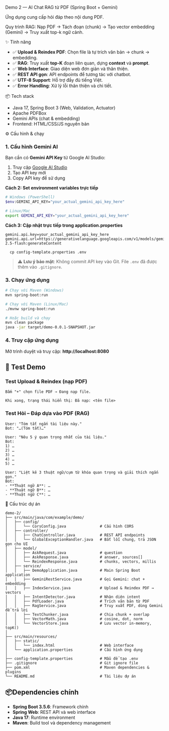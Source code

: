 Demo 2 — AI Chat RAG từ PDF (Spring Boot + Gemini)

Ứng dụng cung cấp hỏi đáp theo nội dung PDF.

Quy trình RAG: Nạp PDF → Tách đoạn (chunk) → Tạo vector embedding (Gemini) → Truy xuất top-k ngữ cảnh.

✨ Tính năng

- ✅ **Upload & Reindex PDF**: Chọn file là tự trích văn bản → chunk → embedding.
- ✅ **RAG**: Truy xuất **top-K** đoạn liên quan, dựng **context** và **prompt**.
- ✅ **Web Interface**: Giao diện web đơn giản và thân thiện.
- ✅ **REST API gọn**: API endpoints để tương tác với chatbot.
- ✅ **UTF-8 Support**: Hỗ trợ đầy đủ tiếng Việt.
- ✅ **Error Handling**: Xử lý lỗi thân thiện và chi tiết.

📦 Tech stack

- Java 17, Spring Boot 3 (Web, Validation, Actuator)
- Apache PDFBox
- Gemini APIs (chat & embedding)
- Frontend: HTML/CSS/JS nguyên bản

⚙️ Cấu hình & chạy

### 1. Cấu hình Gemini AI

Bạn cần có **Gemini API Key** từ Google AI Studio:

1. Truy cập [Google AI Studio](https://makersuite.google.com/app/apikey)
2. Tạo API key mới
3. Copy API key để sử dụng

**Cách 2: Set environment variables trực tiếp**

```bash
# Windows (PowerShell)
$env:GEMINI_API_KEY="your_actual_gemini_api_key_here"

# Linux/Mac
export GEMINI_API_KEY="your_actual_gemini_api_key_here"
```

**Cách 3: Cập nhật trực tiếp trong application.properties**

```properties
gemini.api.key=your_actual_gemini_api_key_here
gemini.api.url=https://generativelanguage.googleapis.com/v1/models/gemini-2.5-flash:generateContent
```
      cp config-template.properties .env

> ⚠️ **Lưu ý bảo mật**: Không commit API key vào Git. File `.env` đã được thêm vào `.gitignore`.

### 3. Chạy ứng dụng

```bash
# Chạy với Maven (Windows)
mvn spring-boot:run

# Chạy với Maven (Linux/Mac)
./mvnw spring-boot:run

# Hoặc build và chạy
mvn clean package
java -jar target/demo-0.0.1-SNAPSHOT.jar
```

### 4. Truy cập ứng dụng

Mở trình duyệt và truy cập: **http://localhost:8080**

## 🧪 Test Demo

### Test Upload & Reindex (nạp PDF)

```
Bấm "+" chọn file PDF → Đang nạp file.

Khi xong, trạng thái hiển thị: Đã nạp: <tên file>

```

### Test Hỏi – Đáp dựa vào PDF (RAG)

```
User: "Tóm tắt ngắn tài liệu này."
Bot: "…(Tóm tắt)…"

User: "Nêu 5 ý quan trọng nhất của tài liệu."
Bot: 
1) …
2) …
3) …
4) …
5) …

User: "Liệt kê 3 thuật ngữ/cụm từ khóa quan trọng và giải thích ngắn gọn."
Bot:
- **Thuật ngữ A**: …
- **Thuật ngữ B**: …
- **Thuật ngữ C**: …

```

📁 Cấu trúc dự án

```
demo-2/
├── src/main/java/com/example/demo/
│   ├── config/
│   │   └── CorsConfig.java               # Cấu hình CORS
│   ├── controller/
│   │   ├── ChatController.java           # REST API endpoints
│   │   └── GlobalExceptionHandler.java   # Bắt lỗi chung, trả JSON gọn cho UI
│   ├── model/
│   │   ├── AskRequest.java               # question
│   │   ├── AskResponse.java              # answer, sources[]
│   │   └── ReindexResponse.java          # chunks, vectors, millis
│   ├── service/
│   │   ├── DemoApplication.java          # Main Spring Boot application
│   │   ├── GeminiRestService.java        # Gọi Gemini: chat + embedding
│   │   ├── IndexService.java             # Upload & Reindex PDF → vectors
│   │   ├── IntentDetector.java           # Nhận diện intent
│   │   ├── PdfLoader.java                # Trích văn bản từ PDF
│   │   ├── RagService.java               # Truy xuất PDF, dùng Gemini để trả lời
│   │   ├── TextChunker.java              # Chia chunk + overlap
│   │   ├── VectorMath.java               # cosine, dot, norm
│   │   └── VectorStore.java              # Lưu vector in-memory, topK()
│
├── src/main/resources/
│   ├── static/
│   │   └── index.html                    # Web interface
│   └── application.properties            # Cấu hình ứng dụng
│
├── config-template.properties            # Mẫu để tạo .env
├── .gitignore                            # Git ignore file
├── pom.xml                               # Maven dependencies & plugins
└── README.md                             # Tài liệu dự án

```
## 📦Dependencies chính

- **Spring Boot 3.5.6**: Framework chính
- **Spring Web**: REST API và web interface
- **Java 17**: Runtime environment
- **Maven**: Build tool và dependency management